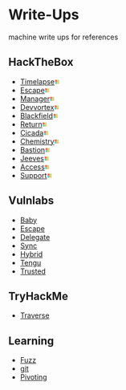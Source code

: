 # Write-Ups

machine write ups for references

## HackTheBox

* [Timelapse](/HTB/Machines/TimeLapse.md)![win](/HTB/Machines/images/windows.png)
* [Escape](/HTB/Machines/Escape.md)![win](/HTB/Machines/images/windows.png)
* [Manager](/HTB/Machines/Manager.md)![win](/HTB/Machines/images/windows.png)
* [Devvortex](/HTB/Machines/Devvortex.md)![win](/HTB/Machines/images/windows.png)
* [Blackfield](/HTB/Machines/Blackfield.md)![win](/HTB/Machines/images/windows.png)
* [Return](/HTB/Machines/Return.md)![win](/HTB/Machines/images/windows.png)
* [Cicada](/HTB/Machines/Cicada.md)![win](/HTB/Machines/images/windows.png)
* [Chemistry](/HTB/Machines/chemistry.md)![win](/HTB/Machines/images/windows.png)
* [Bastion](/HTB/Machines/Bastion.md)![win](/HTB/Machines/images/windows.png)
* [Jeeves](/HTB/Machines/Jeeves)![win](/HTB/Machines/images/windows.png)
* [Access](/HTB/Machines/Access.md)![win](/HTB/Machines/images/windows.png)
* [Support](/HTB/Machines/Support.md)![win](/HTB/Machines/images/windows.png)

## Vulnlabs

* [Baby](/Vulnlabs/Machines/baby.md)
* [Escape](/Vulnlabs/Machines/Escape.md)
* [Delegate](/Vulnlabs/Machines/Delegate.md)
* [Sync](/Vulnlabs/Machines/sync.md)
* [Hybrid](/Vulnlabs/Chains/Hybrid.md)
* [Tengu](/Vulnlabs/Chains/tengu.md)
* [Trusted](/Vulnlabs/Chains/Trusted.md)

## TryHackMe

* [Traverse](/THM/Traverse.md)

## Learning

* [Fuzz](/Learning/Fuzz)
* [git](/Learning/git)
* [Pivoting](/Learning/Pivoting)
